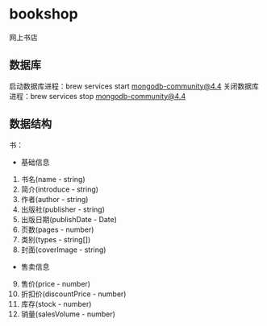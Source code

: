 # bookshop
网上书店

## 数据库

启动数据库进程：brew services start mongodb-community@4.4
关闭数据库进程：brew services stop mongodb-community@4.4


## 数据结构

书：
- 基础信息
1. 书名(name - string)
2. 简介(introduce - string)
3. 作者(author - string)
4. 出版社(publisher - string)
5. 出版日期(publishDate - Date)
6. 页数(pages - number)
7. 类别(types - string[])
8. 封面(coverImage - string)
- 售卖信息
9. 售价(price - number)
10. 折扣价(discountPrice - number)
11. 库存(stock - number)
12. 销量(salesVolume - number)